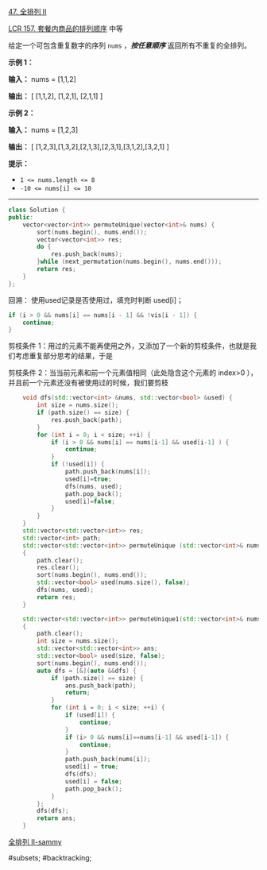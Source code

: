 [47. 全排列 II](https://leetcode.cn/problems/permutations-ii/)

[LCR 157. 套餐内商品的排列顺序](https://leetcode.cn/problems/zi-fu-chuan-de-pai-lie-lcof/)
中等

给定一个可包含重复数字的序列 `nums` ，_**按任意顺序**_ 返回所有不重复的全排列。

**示例 1：**

**输入：** nums = [1,1,2]

**输出：**
[ [1,1,2],
  [1,2,1],
  [2,1,1] ]

**示例 2：**

**输入：** nums = [1,2,3]

**输出：** [ [1,2,3],[1,3,2],[2,1,3],[2,3,1],[3,1,2],[3,2,1] ]

**提示：**

- `1 <= nums.length <= 8`
- `-10 <= nums[i] <= 10`

---- ----
```cpp
class Solution {
public:
    vector<vector<int>> permuteUnique(vector<int>& nums) {
        sort(nums.begin(), nums.end());
        vector<vector<int>> res;
        do {
            res.push_back(nums);
        }while (next_permutation(nums.begin(), nums.end()));
        return res;
    }
};
```

回溯：
使用used记录是否使用过，填充时判断 used[i]；
```cpp
if (i > 0 && nums[i] == nums[i - 1] && !vis[i - 1]) {
    continue;
}
```

 剪枝条件 1：用过的元素不能再使用之外，又添加了一个新的剪枝条件，也就是我们考虑重复部分思考的结果，于是

 剪枝条件 2：当当前元素和前一个元素值相同（此处隐含这个元素的 index>0 ），并且前一个元素还没有被使用过的时候，我们要剪枝


```cpp
    void dfs(std::vector<int> &nums, std::vector<bool> &used) {
        int size = nums.size();
        if (path.size() == size) {
            res.push_back(path);
        }
        for (int i = 0; i < size; ++i) {
            if (i > 0 && nums[i] == nums[i-1] && used[i-1] ) {
                continue;
            }
            if (!used[i]) {
                path.push_back(nums[i]);
                used[i]=true;
                dfs(nums, used);
                path.pop_back();
                used[i]=false;
            }
        }
    }
    std::vector<std::vector<int>> res;
    std::vector<int> path;
    std::vector<std::vector<int>> permuteUnique (std::vector<int>& nums)
    {
        path.clear();
        res.clear();
        sort(nums.begin(), nums.end());
        std::vector<bool> used(nums.size(), false);
        dfs(nums, used);
        return res;
    }
```

```cpp
    std::vector<std::vector<int>> permuteUnique1(std::vector<int>& nums)
    {
        path.clear();
        int size = nums.size();
        std::vector<std::vector<int>> ans;
        std::vector<bool> used(size, false);
        sort(nums.begin(), nums.end());
        auto dfs = [&](auto &&dfs) {
            if (path.size() == size) {
                ans.push_back(path);
                return;
            }
            for (int i = 0; i < size; ++i) {
                if (used[i]) {
                    continue;
                }
                if (i> 0 && nums[i]==nums[i-1] && used[i-1]) {
                    continue;
                }
                path.push_back(nums[i]);
                used[i] = true;
                dfs(dfs);
                used[i] = false;
                path.pop_back();
            }
        };
        dfs(dfs);
        return ans;
    }
```
[全排列 II-sammy](https://leetcode.cn/problems/permutations-ii/solutions/71776/hot-100-47quan-pai-lie-ii-python3-hui-su-kao-lu-zh/)

#subsets; #backtracking;
